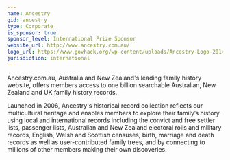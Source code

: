 ```yaml
---
name: Ancestry
gid: ancestry
type: Corporate
is_sponsor: true
sponsor_level: International Prize Sponsor
website_url: http://www.ancestry.com.au/
logo_url: https://www.govhack.org/wp-content/uploads/Ancestry-Logo-2014_GREEN-GREY_RGB_600-300x53.jpg
jurisdiction: international
---
```


Ancestry.com.au, Australia and New Zealand's leading family history website, offers members access to one billion searchable Australian, New Zealand and UK family history records.
 
Launched in 2006, Ancestry's historical record collection reflects our multicultural heritage and enables members to explore their family’s history using local and international records including the convict and free settler lists, passenger lists, Australian and New Zealand electoral rolls and military records, English, Welsh and Scottish censuses, birth, marriage and death records as well as user-contributed family trees, and by connecting to millions of other members making their own discoveries.